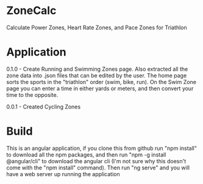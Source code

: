 # ZoneCalc
Calculate Power Zones, Heart Rate Zones, and Pace Zones for Triathlon


# Application
0.1.0  -  Create Running and Swimming Zones page.  Also extracted all the zone data into .json files that can be edited by the user.  The home page sorts the sports in the "triathlon" order (swim, bike, run).  On the Swim Zone page you can enter a time in either yards or meters, and then convert your time to the opposite.

0.0.1  -  Created Cycling Zones

# Build
This is an angular application, if you clone this from github run "npm install" to download all the npm packages, and then run "npm -g install @angular/cli" to download the angular cli (I'm not sure why this doesn't come with the "npm install" command).  Then run "ng serve" and you will have a web server up running the application 
